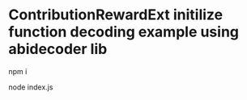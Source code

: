 # ContributionRewardExt initilize function decoding example using abidecoder lib

npm i

node index.js

